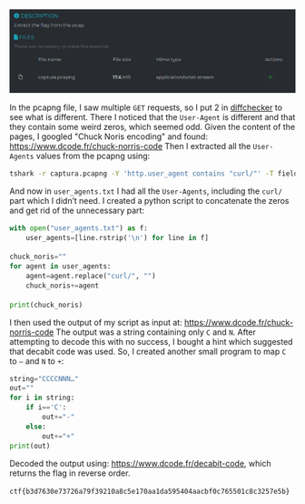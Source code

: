 <img src="https://github.com/raul-dunca/rocsc_2025_quals/blob/main/.assets/exfill_description.png">

In the pcapng file, I saw multiple `GET` requests, so I put 2 in [diffchecker](https://www.diffchecker.com/text-compare/) to see what is different. There I noticed that the `User-Agent` is different and that they contain some weird zeros, which seemed odd. Given the content of the pages, I googled "Chuck Noris encoding" and found: https://www.dcode.fr/chuck-norris-code
Then I extracted all the `User-Agents` values from the pcapng using:

```bash
tshark -r captura.pcapng -Y 'http.user_agent contains "curl/"' -T fields -e http.user_agent > user_agents.txt
```

And now in `user_agents.txt` I had all the `User-Agents`, including the `curl/` part which I didn’t need. I created a python script to concatenate the zeros and get rid of the unnecessary part:

```python
with open("user_agents.txt") as f:
    user_agents=[line.rstrip('\n') for line in f]

chuck_noris=""
for agent in user_agents:
    agent=agent.replace("curl/", "")
    chuck_noris+=agent

print(chuck_noris)
```

I then used the output of my script as input at: https://www.dcode.fr/chuck-norris-code
The output was a string containing only `C` and `N`. After attempting to decode this with no success, I bought a hint which suggested that decabit code was used. So, I created another small program to map `C` to `–` and `N` to `+`:

```python
string="CCCCNNN…"
out=""
for i in string:
    if i=='C':
        out+="-"
    else:
        out+="+"
print(out)
```

Decoded the output using: https://www.dcode.fr/decabit-code, which returns the flag in reverse order.

`ctf{b3d7630e73726a79f39210a8c5e170aa1da595404aacbf0c765501c8c3257e5b}`
